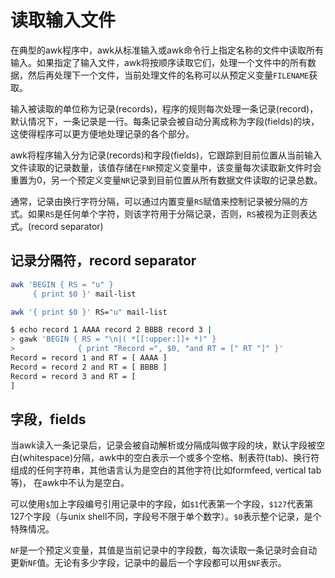 # 读取输入文件

在典型的awk程序中，awk从标准输入或awk命令行上指定名称的文件中读取所有输入。如果指定了输入文件，awk将按顺序读取它们，处理一个文件中的所有数据，然后再处理下一个文件，当前处理文件的名称可以从预定义变量`FILENAME`获取。

输入被读取的单位称为记录(records)，程序的规则每次处理一条记录(record)，默认情况下，一条记录是一行。每条记录会被自动分离成称为字段(fields)的块，这使得程序可以更方便地处理记录的各个部分。

awk将程序输入分为记录(records)和字段(fields)，它跟踪到目前位置从当前输入文件读取的记录数量，该值存储在`FNR`预定义变量中，该变量每次读取新文件时会重置为0，另一个预定义变量`NR`记录到目前位置从所有数据文件读取的记录总数。

通常，记录由换行字符分隔，可以通过内置变量`RS`赋值来控制记录被分隔的方式。如果`RS`是任何单个字符，则该字符用于分隔记录，否则，`RS`被视为正则表达式。(record separator)

## 记录分隔符，record separator

```sh
awk 'BEGIN { RS = "u" }
     { print $0 }' mail-list

awk '{ print $0 }' RS="u" mail-list
```

```sh
$ echo record 1 AAAA record 2 BBBB record 3 |
> gawk 'BEGIN { RS = "\n|( *[[:upper:]]+ *)" }
> 			   { print "Record =", $0, "and RT = [" RT "]" }'
Record = record 1 and RT = [ AAAA ]
Record = record 2 and RT = [ BBBB ]
Record = record 3 and RT = [
]
```

## 字段，fields

当awk读入一条记录后，记录会被自动解析或分隔成叫做字段的块，默认字段被空白(whitespace)分隔，awk中的空白表示一个或多个空格、制表符(tab)、换行符组成的任何字符串，其他语言认为是空白的其他字符(比如formfeed, vertical tab等)， 在awk中不认为是空白。

可以使用`$`加上字段编号引用记录中的字段，如`$1`代表第一个字段，`$127`代表第127个字段（与unix shell不同，字段号不限于单个数字）。`$0`表示整个记录，是个特殊情况。

`NF`是一个预定义变量，其值是当前记录中的字段数，每次读取一条记录时会自动更新`NF`值。无论有多少字段，记录中的最后一个字段都可以用`$NF`表示。

